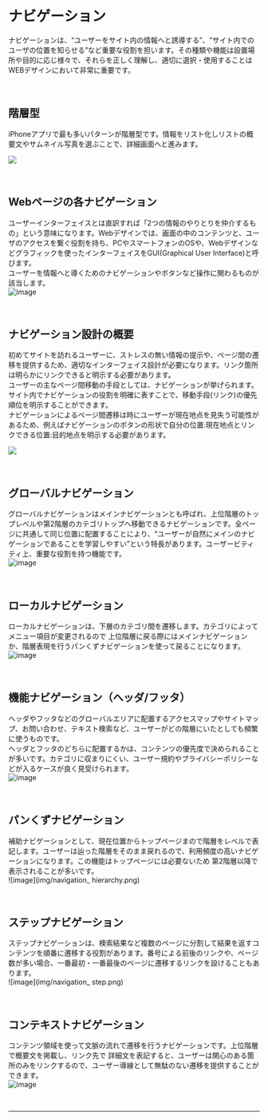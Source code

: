 # ナビゲーション
ナビゲーションは、“ユーザーをサイト内の情報へと誘導する”、“サイト内でのユーザの位置を知らせる”など重要な役割を担います。その種類や機能は設置場所や目的に応じ様々で、それらを正しく理解し、適切に選択・使用することはWEBデザインにおいて非常に重要です。

&nbsp;
&nbsp;

## 階層型 

iPhoneアプリで最も多いパターンが階層型です。情報をリスト化しリストの概要文やサムネイル写真を選ぶことで、詳細画面へと進みます。



![](img/NavigationHierarchical-Graphic_2x.png)

&nbsp;
&nbsp;


## Webページの各ナビゲーション

ユーザーインターフェイスとは直訳すれば「2つの情報のやりとりを仲介するもの」という意味になります。Webデザインでは、画面の中のコンテンツと、ユーザのアクセスを繋ぐ役割を持ち、PCやスマートフォンのOSや、Webデザインなどグラフィックを使ったインターフェイスをGUI(Graphical User Interface)と呼びます。  
ユーザーを情報へと導くためのナビゲーションやボタンなど操作に関わるものが該当します。  
![image](img/navigation_area.png)

&nbsp;
&nbsp;## ナビゲーション設計の概要
初めてサイトを訪れるユーザーに、ストレスの無い情報の提示や、ページ間の遷移を提供するため、適切なインターフェイス設計が必要になります。リンク箇所は明らかにリンクできると明示する必要があります。  
ユーザーの主なページ間移動の手段としては、ナビゲーションが挙げられます。サイト内でナビゲーションの役割を明確に表すことで、移動手段(リンク)の優先順位を明示することができます。  
ナビゲーションによるページ間遷移は時にユーザーが現在地点を見失う可能性があるため、例えばナビゲーションのボタンの形状で自分の位置:現在地点とリンクできる位置:目的地点を明示する必要があります。  ![](img/navigation_current.png)&nbsp;
&nbsp;



## グローバルナビゲーション
グローバルナビゲーションはメインナビゲーションとも呼ばれ、上位階層のトップレベルや第2階層のカテゴリトップへ移動できるナビゲーションです。全ページに共通して同じ位置に配置することにより、“ユーザーが自然にメインのナビゲーションであることを学習しやすい”という特長があります。ユーザービティティ上、重要な役割を持つ機能です。  
![image](img/navigation_gnav.png)

&nbsp;
&nbsp;


## ローカルナビゲーション
ローカルナビゲーションは、下層のカテゴリ間を遷移します。カテゴリによってメニュー項目が変更されるので 上位階層に戻る際にはメインナビゲーションか、階層表現を行うパンくずナビゲーションを使って戻ることになります。  
![image](img/navigation_local.png)

&nbsp;
&nbsp;


## 機能ナビゲーション（ヘッダ/フッタ）
ヘッダやフッタなどのグローバルエリアに配置するアクセスマップやサイトマップ、お問い合わせ、テキスト検索など、ユーザーがどの階層にいたとしても頻繁に使うものです。  
ヘッダとフッタのどちらに配置するかは、コンテンツの優先度で決められることが多いです。カテゴリに収まりにくい、ユーザー規約やプライバシーポリシーなどが入るケースが良く見受けられます。  
![image](img/navigation_function.png)

&nbsp;
&nbsp;


## パンくずナビゲーション
補助ナビゲーションとして、現在位置からトップページまので階層をレベルで表記します。ユーザーは辿った階層をそのまま戻れるので、利用頻度の高いナビゲーションになります。この機能はトップページには必要ないため 第2階層以降で表示されることが多いです。  
![image](img/navigation_ hierarchy.png)

&nbsp;
&nbsp;


## ステップナビゲーション
ステップナビゲーションは、検索結果など複数のページに分割して結果を返すコンテンツを順番に遷移する役割があります。番号による前後のリンクや、ページ数が多い場合、一番最初・一番最後のページに遷移するリンクを設けることもあります。  
![image](img/navigation_ step.png)

&nbsp;
&nbsp;



## コンテキストナビゲーション
コンテンツ領域を使って文脈の流れで遷移を行うナビゲーションです。上位階層で概要文を掲載し、リンク先で 詳細文を表記すると、ユーザーは関心のある箇所のみをリンクするので、ユーザー導線として無駄のない遷移を提供することができます。  
![image](img/navigation_context.png)

&nbsp;
&nbsp;

---